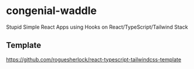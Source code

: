 # congenial-waddle

Stupid Simple React Apps using Hooks on React/TypeScript/Tailwind Stack

## Template

https://github.com/roguesherlock/react-typescript-tailwindcss-template
